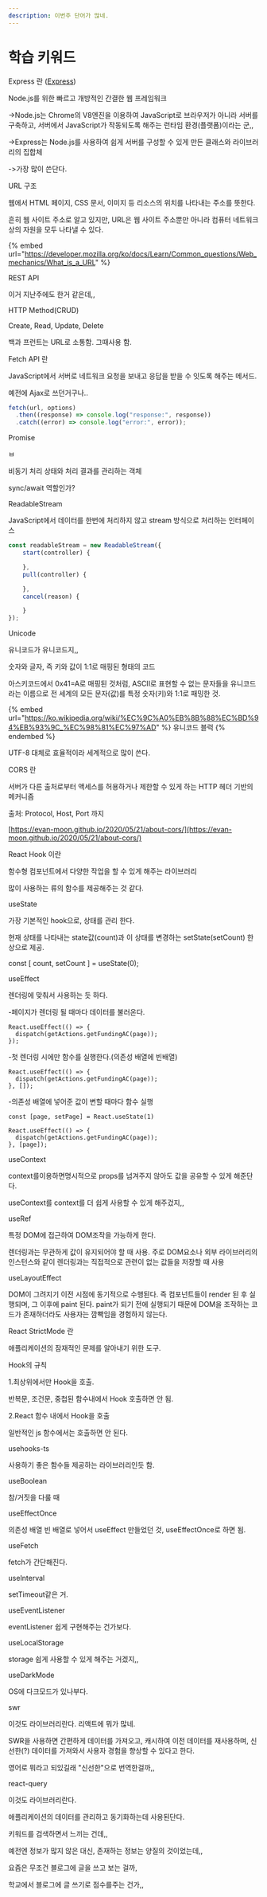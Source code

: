 ```yaml
---
description: 이번주 단어가 많네.
---
```


# 학습 키워드

Express 란 ([Express](https://expressjs.com/ko/))

Node.js를 위한 빠르고 개방적인 간결한 웹 프레임워크

\->Node.js는 Chrome의 V8엔진을 이용하여 JavaScript로 브라우저가 아니라 서버를 구축하고, 서버에서 JavaScript가 작동되도록 해주는 런타임 환경(플랫폼)이라는 군,,

\->Express는 Node.js를 사용하여 쉽게 서버를 구성할 수 있게 만든 클래스와 라이브러리의 집합체

\->가장 많이 쓴단다.&#x20;



URL 구조

웹에서 HTML 페이지, CSS 문서, 이미지 등 리소스의 위치를 나타내는 주소를 뜻한다.

흔히 웹 사이트 주소로 알고 있지만, URL은 웹 사이트 주소뿐만 아니라 컴퓨터 네트워크상의 자원을 모두 나타낼 수 있다.

{% embed url="https://developer.mozilla.org/ko/docs/Learn/Common_questions/Web_mechanics/What_is_a_URL" %}

REST API

이거 지난주에도 한거 같은데,,



HTTP Method(CRUD)

Create, Read, Update, Delete

백과 프런트는 URL로 소통함. 그때사용 함.



Fetch API 란

JavaScript에서 서버로 네트워크 요청을 보내고 응답을 받을 수 잇도록 해주는 메서드.

예전에 Ajax로 쓰던거구나..

```jsx
fetch(url, options)
  .then((response) => console.log("response:", response))
  .catch((error) => console.log("error:", error));
```



Promise

ㅂ

비동기 처리 상태와 처리 결과를 관리하는 객체

sync/await 역할인가?



ReadableStream

JavaScript에서 데이터를 한번에 처리하지 않고 stream 방식으로 처리하는 인터페이스

```javascript
const readableStream = new ReadableStream({
    start(controller) {

    },
    pull(controller) {

    },
    cancel(reason) {

    }
});
```



Unicode

유니코드가 유니코드지,,

숫자와 글자, 즉 키와 값이 1:1로 매핑된 형태의 코드

아스키코드에서 0x41=A로 매핑된 것처럼, ASCII로 표현할 수 없는 문자들을 유니코드라는 이름으로 전 세계의 모든 문자(값)를 특정 숫자(키)와 1:1로 패밍한 것.

{% embed url="https://ko.wikipedia.org/wiki/%EC%9C%A0%EB%8B%88%EC%BD%94%EB%93%9C_%EC%98%81%EC%97%AD" %}
유니코드 블럭
{% endembed %}

UTF-8 대체로 효율적이라 세계적으로 많이 쓴다.



CORS 란

서버가 다른 출처로부터 액세스를 허용하거나 제한할 수 있게 하는 HTTP 헤더 기반의 메커니즘

출처: Protocol, Host, Port 까지

[https://evan-moon.github.io/2020/05/21/about-cors/](https://evan-moon.github.io/2020/05/21/about-cors/)



React Hook 이란

함수형 컴포넌트에서 다양한 작업을 할 수 있게 해주는 라이브러리

많이 사용하는 류의 함수를 제공해주는 것 같다.



useState

가장 기본적인 hook으로, 상태를 관리 한다.

현재 상태를 나타내는 state값(count)과 이 상태를 변경하는 setState(setCount) 한 상으로 제공.

const \[ count, setCount ] = useState(0);



useEffect

렌더링에 맞춰서 사용하는 듯 하다.

\-페이지가 렌더링 될 때마다 데이터를 불러온다.

```
React.useEffect(() => {
  dispatch(getActions.getFundingAC(page));
});
```

\-첫 렌더링 시에만 함수를 실행한다.(의존성 배열에 빈배열)

```
React.useEffect(() => {
  dispatch(getActions.getFundingAC(page));
}, []);
```

\-의존성 배열에 넣어준 값이 변할 때마다 함수 실행

```
const [page, setPage] = React.useState(1)

React.useEffect(() => {
  dispatch(getActions.getFundingAC(page));
}, [page]);
```



useContext

context를이용하면명시적으로 props를 넘겨주지 않아도 값을 공유할 수 있게 해준단다.

useContext를 context를 더 쉽게 사용할 수 있게 해주겄지,,



useRef

특정 DOM에 접근하여 DOM조작을 가능하게 한다.

렌더링과는 무관하게 값이 유지되어야 할 때 사용. 주로 DOM요소나 외부 라이브러리의 인스턴스와 같이 렌더링과는 직접적으로 관련이 없는 값들을 저장할 때 사용



useLayoutEffect

DOM이 그려지기 이전 시점에 동기적으로 수행된다. 즉 컴포넌트들이 render 된 후 실행되며, 그 이후에 paint 된다. paint가 되기 전에 실행되기 때문에 DOM을 조작하는 코드가 존재하더라도 사용자는 깜빡임을 경험하지 않는다.



React StrictMode 란

애플리케이션의 잠재적인 문제를 알아내기 위한 도구.&#x20;



Hook의 규칙

1.최상위에서만 Hook을 호출.

반복문, 조건문, 중첩된 함수내에서 Hook 호출하면 안 됨.

2.React 함수 내에서 Hook을 호출

일반적인 js 함수에서는 호출하면 안 된다.



usehooks-ts

사용하기 좋은 함수들 제공하는 라이브러리인듯 함.



useBoolean

참/거짓을 다룰 때&#x20;



useEffectOnce

의존성 배열 빈 배열로 넣어서 useEffect 만들었던 것, useEffectOnce로 하면 됨.



useFetch

fetch가 간단해진다.



useInterval

setTimeout같은 거.&#x20;



useEventListener

eventListener 쉽게 구현해주는 건가보다.



useLocalStorage

storage 쉽게 사용할 수 있게 해주는 거겠지,,



useDarkMode

OS에 다크모드가 있나부다.



swr

이것도 라이브러리란다. 리액트에 뭐가 많네.

SWR을 사용하면 간편하게 데이터를 가져오고, 캐시하여 이전 데이터를 재사용하며, 신선한(?) 데이터를 가져와서 사용자 경험을 향상할 수 있다고 한다.

영어로 뭐라고 되있길래 "신선한"으로 번역한걸까,,



react-query

이것도 라이브러리란다.&#x20;

애플리케이션의 데이터를 관리하고 동기화하는데 사용된단다.







키워드를 검색하면서 느끼는 건데,,

예전엔 정보가 많지 않은 대신, 존재하는 정보는 양질의 것이었는데,,

요즘은 무조건 블로그에 글을 쓰고 보는 걸까,

학교에서 블로그에 글 쓰기로 점수를주는 건가,,



